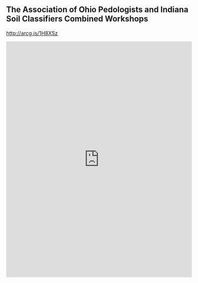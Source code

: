 ## The Association of Ohio Pedologists and Indiana Soil Classifiers Combined Workshops

http://arcg.is/1H8XSz

<iframe width="100%" height="640px" src="http://nrcs.maps.arcgis.com/apps/MapSeries/index.html?appid=5b1f9a7035654dd18e5af69c424871f4" frameborder="0" scrolling="no"></iframe>

